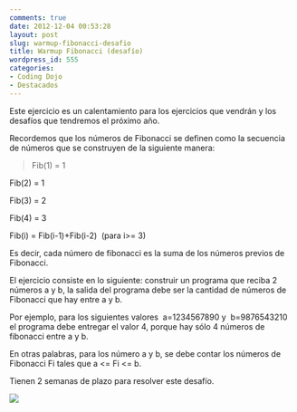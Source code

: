 ```yaml
---
comments: true
date: 2012-12-04 00:53:28
layout: post
slug: warmup-fibonacci-desafio
title: Warmup Fibonacci (desafío)
wordpress_id: 555
categories:
- Coding Dojo
- Destacados
---
```


Este ejercicio es un calentamiento para los ejercicios que vendrán y los desafíos que tendremos el próximo año.

Recordemos que los números de Fibonacci se definen como la secuencia de números que se construyen de la siguiente manera:


> Fib(1) = 1

Fib(2) = 1

Fib(3) = 2

Fib(4) = 3

Fib(i) = Fib(i-1)+Fib(i-2)  (para i>= 3)


Es decir, cada número de fibonacci es la suma de los números previos de Fibonacci.

El ejercicio consiste en lo siguiente: construir un programa que reciba 2 números a y b, la salida del programa debe ser la cantidad de números de Fibonacci que hay entre a y b.

Por ejemplo, para los siguientes valores  a=1234567890 y  b=9876543210 el programa debe entregar el valor 4, porque hay sólo 4 números de fibonacci entre a y b.

En otras palabras, para los número a y b, se debe contar los números de Fibonacci Fi tales que a <= Fi <= b.

Tienen 2 semanas de plazo para resolver este desafío.

[![](http://www.programando.org/blog/wp-content/uploads/2012/12/fibonacci-shell.jpg)](http://www.programando.org/blog/wp-content/uploads/2012/12/fibonacci-shell.jpg)
